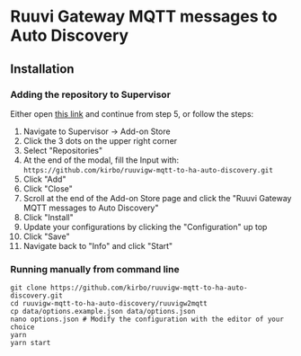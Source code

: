 # Ruuvi Gateway MQTT messages to Auto Discovery

## Installation

### Adding the repository to Supervisor
Either open [this link](https://my.home-assistant.io/redirect/supervisor_add_addon_repository/?repository_url=https%3A%2F%2Fgithub.com%2Fkirbo%2Fruuvigw-mqtt-to-ha-auto-discovery.git) and continue from step 5,
or follow the steps:

1. Navigate to Supervisor -> Add-on Store
2. Click the 3 dots on the upper right corner
3. Select "Repositories"
4. At the end of the modal, fill the Input with: `https://github.com/kirbo/ruuvigw-mqtt-to-ha-auto-discovery.git`
5. Click "Add"
6. Click "Close"
7. Scroll at the end of the Add-on Store page and click the "Ruuvi Gateway MQTT messages to Auto Discovery"
8. Click "Install"
9. Update your configurations by clicking the "Configuration" up top
10. Click "Save"
11. Navigate back to "Info" and click "Start"

### Running manually from command line

```shell
git clone https://github.com/kirbo/ruuvigw-mqtt-to-ha-auto-discovery.git
cd ruuvigw-mqtt-to-ha-auto-discovery/ruuvigw2mqtt
cp data/options.example.json data/options.json
nano options.json # Modify the configuration with the editor of your choice
yarn
yarn start
```
